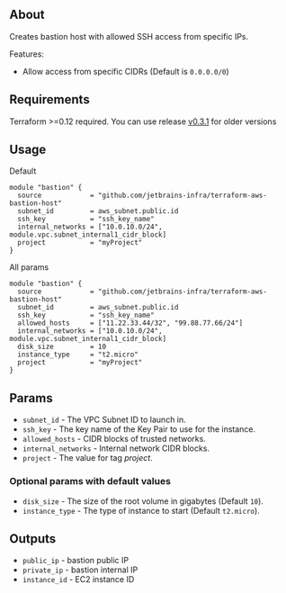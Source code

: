 ## About

Creates bastion host with allowed SSH access from specific IPs.

Features:
* Allow access from specific CIDRs (Default is `0.0.0.0/0`)

## Requirements
Terraform >=0.12 required. You can use release [v0.3.1](https://github.com/jetbrains-infra/terraform-aws-bastion-host/releases/tag/v0.3.1) for older versions

## Usage

Default
```
module "bastion" {
  source            = "github.com/jetbrains-infra/terraform-aws-bastion-host"
  subnet_id         = aws_subnet.public.id
  ssh_key           = "ssh_key_name"
  internal_networks = ["10.0.10.0/24", module.vpc.subnet_internal1_cidr_block]
  project           = "myProject"
}
```

All params
```
module "bastion" {
  source            = "github.com/jetbrains-infra/terraform-aws-bastion-host"  
  subnet_id         = aws_subnet.public.id
  ssh_key           = "ssh_key_name"
  allowed_hosts     = ["11.22.33.44/32", "99.88.77.66/24"]
  internal_networks = ["10.0.10.0/24", module.vpc.subnet_internal1_cidr_block]
  disk_size         = 10
  instance_type     = "t2.micro"
  project           = "myProject"
}
```

## Params

* `subnet_id` - The VPC Subnet ID to launch in.
* `ssh_key` - The key name of the Key Pair to use for the instance.
* `allowed_hosts` - CIDR blocks of trusted networks.
* `internal_networks` - Internal network CIDR blocks.
* `project` - The value for tag *project*.


### Optional params with default values

* `disk_size` - The size of the root volume in gigabytes (Default `10`).
* `instance_type` - The type of instance to start (Default `t2.micro`).

## Outputs

* `public_ip` - bastion public IP
* `private_ip` - bastion internal IP
* `instance_id` - EC2 instance ID
